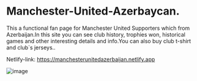 # Manchester-United-Azerbaycan. 
This a functional fan page for Manchester United Supporters which from Azerbaijan.In this site you can see club history, trophies won, historical games and other interesting details and info.You can also buy club t-shirt and club`s jerseys.. 

Netlify-link:
https://manchesterunitedazerbaijan.netlify.app

![image](https://github.com/EdaletHashimli/Manchester-United-Az-rbaycan/assets/86829581/865f8a06-6075-4569-9c98-960a9db89cfb)

